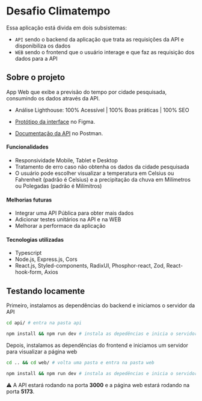 # Desafio Climatempo

Essa aplicação está divida em dois subsistemas:

-  `API` sendo o backend da aplicação que trata as requisições da API e disponibiliza os dados
-  `WEB` sendo o frontend que o usuário interage e que faz as requisição dos dados para a API

## Sobre o projeto

App Web que exibe a previsão do tempo por cidade pesquisada, consumindo os dados através da API.

-  Análise Lighthouse: 100% Acessível | 100% Boas práticas | 100% SEO

-  [Protótipo da interface](https://www.figma.com/file/t9fJqD8uh0yuXEeHvKsgm1/Layout---Climatempo-app?node-id=0%3A1&t=KzGQzecOwTi9SJlK-1) no Figma.

-  [Documentação da API](https://documenter.getpostman.com/view/14419670/2s8YzMXQhT) no Postman.

#### Funcionalidades

-  Responsividade Mobile, Tablet e Desktop
-  Tratamento de erro caso não obtenha os dados da cidade pesquisada
-  O usuário pode escolher visualizar a temperatura em Celsius ou Fahrenheit (padrão é Celsius) e a precipitação da chuva em Milímetros ou Polegadas (padrão é Milímitros)

#### Melhorias futuras

-  Integrar uma API Pública para obter mais dados
-  Adicionar testes unitários na API e na WEB
-  Melhorar a performace da aplicação

#### Tecnologias utilizadas

-  Typescript
-  Node.js, Express.js, Cors
-  React.js, Styled-components, RadixUI, Phosphor-react, Zod, React-hook-form, Axios

## Testando locamente

Primeiro, instalamos as dependências do backend e iniciamos o servidor da API

```bash
cd api/ # entra na pasta api

npm install && npm run dev # instala as depedências e inicia o servidor do backend
```

Depois, instalamos as dependências do frontend e iniciamos um servidor para visualizar a página web

```bash
cd .. && cd web/ # volta uma pasta e entra na pasta web

npm install && npm run dev # instala as depedências e inicia o servidor web
```

⚠️ A API estará rodando na porta **3000** e a página web estará rodando na porta **5173**.
